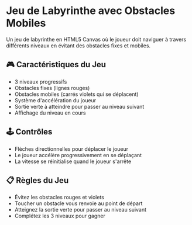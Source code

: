 # Jeu de Labyrinthe avec Obstacles Mobiles

Un jeu de labyrinthe en HTML5 Canvas où le joueur doit naviguer à travers différents niveaux en évitant des obstacles fixes et mobiles.

## 🎮 Caractéristiques du Jeu

- 3 niveaux progressifs
- Obstacles fixes (lignes rouges)
- Obstacles mobiles (carrés violets qui se déplacent)
- Système d'accélération du joueur
- Sortie verte à atteindre pour passer au niveau suivant
- Affichage du niveau en cours

## 🕹️ Contrôles

- Flèches directionnelles pour déplacer le joueur
- Le joueur accélère progressivement en se déplaçant
- La vitesse se réinitialise quand le joueur s'arrête

## 📋 Règles du Jeu

- Évitez les obstacles rouges et violets
- Toucher un obstacle vous renvoie au point de départ
- Atteignez la sortie verte pour passer au niveau suivant
- Complétez les 3 niveaux pour gagner
